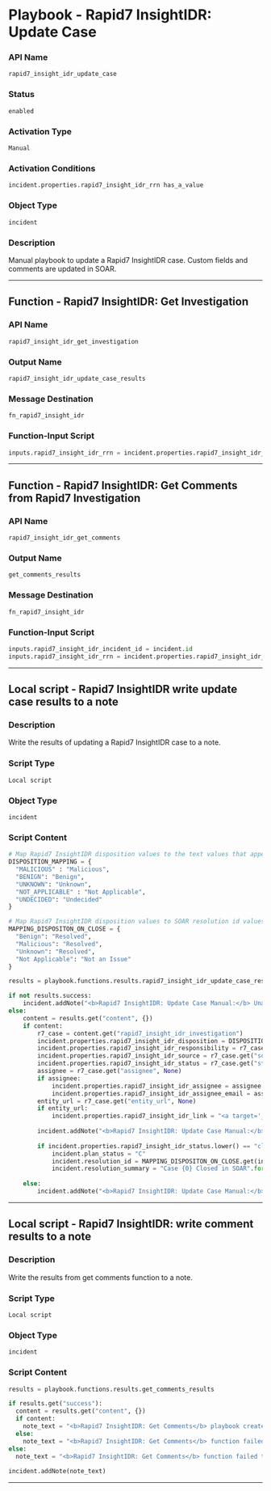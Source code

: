 <!--
    DO NOT MANUALLY EDIT THIS FILE
    THIS FILE IS AUTOMATICALLY GENERATED WITH resilient-sdk codegen
    Generated with resilient-sdk v51.0.0.2.575
-->

# Playbook - Rapid7 InsightIDR: Update Case

### API Name
`rapid7_insight_idr_update_case`

### Status
`enabled`

### Activation Type
`Manual`

### Activation Conditions
`incident.properties.rapid7_insight_idr_rrn has_a_value`

### Object Type
`incident`

### Description
Manual playbook to update a Rapid7 InsightIDR case. Custom fields and comments are updated in SOAR.


---
## Function - Rapid7 InsightIDR: Get Investigation

### API Name
`rapid7_insight_idr_get_investigation`

### Output Name
`rapid7_insight_idr_update_case_results`

### Message Destination
`fn_rapid7_insight_idr`

### Function-Input Script
```python
inputs.rapid7_insight_idr_rrn = incident.properties.rapid7_insight_idr_rrn
```

---
## Function - Rapid7 InsightIDR: Get Comments from Rapid7 Investigation

### API Name
`rapid7_insight_idr_get_comments`

### Output Name
`get_comments_results`

### Message Destination
`fn_rapid7_insight_idr`

### Function-Input Script
```python
inputs.rapid7_insight_idr_incident_id = incident.id
inputs.rapid7_insight_idr_rrn = incident.properties.rapid7_insight_idr_rrn
```

---

## Local script - Rapid7 InsightIDR write update case results to a note

### Description
Write the results of updating a Rapid7 InsightIDR case to a note.

### Script Type
`Local script`

### Object Type
`incident`

### Script Content
```python
# Map Rapid7 InsightIDR disposition values to the text values that appear in the SOAR UI.
DISPOSITION_MAPPING = {
  "MALICIOUS" : "Malicious",
  "BENIGN": "Benign",
  "UNKNOWN": "Unknown",
  "NOT_APPLICABLE" : "Not Applicable",
  "UNDECIDED": "Undecided"
}

# Map Rapid7 InsightIDR disposition values to SOAR resolution id values
MAPPING_DISPOSITON_ON_CLOSE = {
  "Benign": "Resolved",
  "Malicious": "Resolved",
  "Unknown": "Resolved",
  "Not Applicable": "Not an Issue"
}

results = playbook.functions.results.rapid7_insight_idr_update_case_results

if not results.success:
    incident.addNote("<b>Rapid7 InsightIDR: Update Case Manual:</b> Unable to get case data to update custom fields.")
else:
    content = results.get("content", {})
    if content:
        r7_case = content.get("rapid7_insight_idr_investigation")
        incident.properties.rapid7_insight_idr_disposition = DISPOSITION_MAPPING.get(r7_case.get("disposition"))
        incident.properties.rapid7_insight_idr_responsibility = r7_case.get("responsibility")
        incident.properties.rapid7_insight_idr_source = r7_case.get("source").capitalize()
        incident.properties.rapid7_insight_idr_status = r7_case.get("status").capitalize()
        assignee = r7_case.get("assignee", None)
        if assignee:
            incident.properties.rapid7_insight_idr_assignee = assignee.get("name")
            incident.properties.rapid7_insight_idr_assignee_email = assignee.get("email")
        entity_url = r7_case.get("entity_url", None)
        if entity_url:
            incident.properties.rapid7_insight_idr_link = "<a target='_blank' href='{0}'>Investigation</a>".format(entity_url)
        
        incident.addNote("<b>Rapid7 InsightIDR: Update Case Manual:</b> update of custom fields complete.")
        
        if incident.properties.rapid7_insight_idr_status.lower() == "closed":
            incident.plan_status = "C"
            incident.resolution_id = MAPPING_DISPOSITON_ON_CLOSE.get(incident.properties.rapid7_insight_idr_disposition)
            incident.resolution_summary = "Case {0} Closed in SOAR".format(incident.id)
      
    else: 
        incident.addNote("<b>Rapid7 InsightIDR: Update Case Manual:</b> update of custom fields did NOT complete.")
```

---
## Local script - Rapid7 InsightIDR: write comment results to a note

### Description
Write the results from get comments function to a note.

### Script Type
`Local script`

### Object Type
`incident`

### Script Content
```python
results = playbook.functions.results.get_comments_results

if results.get("success"):
  content = results.get("content", {})
  if content:
    note_text = "<b>Rapid7 InsightIDR: Get Comments</b> playbook created {0} notes in SOAR".format(content.get("count"))
  else:
    note_text = "<b>Rapid7 InsightIDR: Get Comments</b> function failed to get notes from Rapid7 InsightIDR"
else:
  note_text = "<b>Rapid7 InsightIDR: Get Comments</b> function failed to get notes from Rapid7 InsightIDR"
  
incident.addNote(note_text)
```

---

